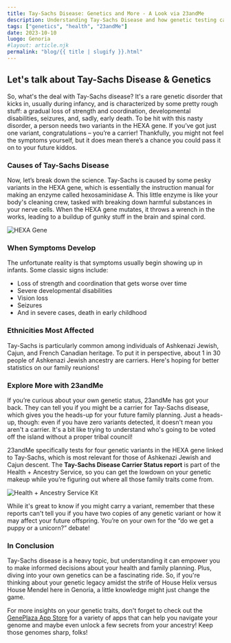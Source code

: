 ```yaml
---
title: Tay-Sachs Disease: Genetics and More - A Look via 23andMe
description: Understanding Tay-Sachs Disease and how genetic testing can help.
tags: ["genetics", "health", "23andMe"]
date: 2023-10-10
luogo: Genoria
#layout: article.njk
permalink: "blog/{{ title | slugify }}.html"
---
```


Let's talk about Tay-Sachs Disease & Genetics
--------------------------------------------

So, what's the deal with Tay-Sachs disease? It's a rare genetic disorder that kicks in, usually during infancy, and is characterized by some pretty rough stuff: a gradual loss of strength and coordination, developmental disabilities, seizures, and, sadly, early death. To be hit with this nasty disorder, a person needs two variants in the HEXA gene. If you’ve got just one variant, congratulations – you’re a carrier! Thankfully, you might not feel the symptoms yourself, but it does mean there’s a chance you could pass it on to your future kiddos. 

### Causes of Tay-Sachs Disease
Now, let’s break down the science. Tay-Sachs is caused by some pesky variants in the HEXA gene, which is essentially the instruction manual for making an enzyme called hexosaminidase A. This little enzyme is like your body's cleaning crew, tasked with breaking down harmful substances in your nerve cells. When the HEXA gene mutates, it throws a wrench in the works, leading to a buildup of gunky stuff in the brain and spinal cord.

![HEXA Gene](https://pub-prd-seohub-us-west-2.s3.us-west-2.amazonaws.com/wp-content/uploads/sites/2/2021/07/HEXA.png)

### When Symptoms Develop
The unfortunate reality is that symptoms usually begin showing up in infants. Some classic signs include:

- Loss of strength and coordination that gets worse over time
- Severe developmental disabilities 
- Vision loss 
- Seizures 
- And in severe cases, death in early childhood

### Ethnicities Most Affected
Tay-Sachs is particularly common among individuals of Ashkenazi Jewish, Cajun, and French Canadian heritage. To put it in perspective, about 1 in 30 people of Ashkenazi Jewish ancestry are carriers. Here's hoping for better statistics on our family reunions!

### Explore More with 23andMe
If you’re curious about your own genetic status, 23andMe has got your back. They can tell you if you might be a carrier for Tay-Sachs disease, which gives you the heads-up for your future family planning. Just a heads-up, though: even if you have zero variants detected, it doesn't mean you aren't a carrier. It's a bit like trying to understand who's going to be voted off the island without a proper tribal council!

23andMe specifically tests for four genetic variants in the HEXA gene linked to Tay-Sachs, which is most relevant for those of Ashkenazi Jewish and Cajun descent. The **Tay-Sachs Disease Carrier Status report** is part of the Health + Ancestry Service, so you can get the lowdown on your genetic makeup while you’re figuring out where all those family traits come from. 

![Health + Ancestry Service Kit](https://pub-prd-seohub-us-west-2.s3.us-west-2.amazonaws.com/wp-content/uploads/sites/2/2022/03/HA-Kit-Image-1.png)

While it's great to know if you might carry a variant, remember that these reports can't tell you if you have two copies of any genetic variant or how it may affect your future offspring. You’re on your own for the “do we get a puppy or a unicorn?” debate!

### In Conclusion
Tay-Sachs disease is a heavy topic, but understanding it can empower you to make informed decisions about your health and family planning. Plus, diving into your own genetics can be a fascinating ride. So, if you're thinking about your genetic legacy amidst the strife of House Helix versus House Mendel here in Genoria, a little knowledge might just change the game. 

For more insights on your genetic traits, don't forget to check out the [GenePlaza App Store](https://www.GenePlaza.com/app-store) for a variety of apps that can help you navigate your genome and maybe even unlock a few secrets from your ancestry! Keep those genomes sharp, folks!
